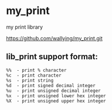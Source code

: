 # my_print
my print library

https://github.com/wallying/my_print.git

## lib_print support format:

    %%  - print % character
    %c  - print character
    %s  - print string
    %d  - print signed decimal integer
    %u  - print unsigned decimal integer
    %x  - print unsigned lower hex integer
    %X  - print unsigned upper hex integer
